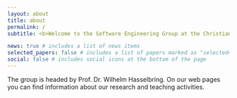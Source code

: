 ```yaml
---
layout: about
title: about
permalink: /
subtitle: <b>Welcome to the Software Engineering Group at the Christian-Albrechts-University of Kiel</b>

news: true # includes a list of news items
selected_papers: false # includes a list of papers marked as "selected={true}"
social: false # includes social icons at the bottom of the page
---
```


The group is headed by Prof. Dr. Wilhelm Hasselbring. On our web pages you can find information about our research and teaching activities.
